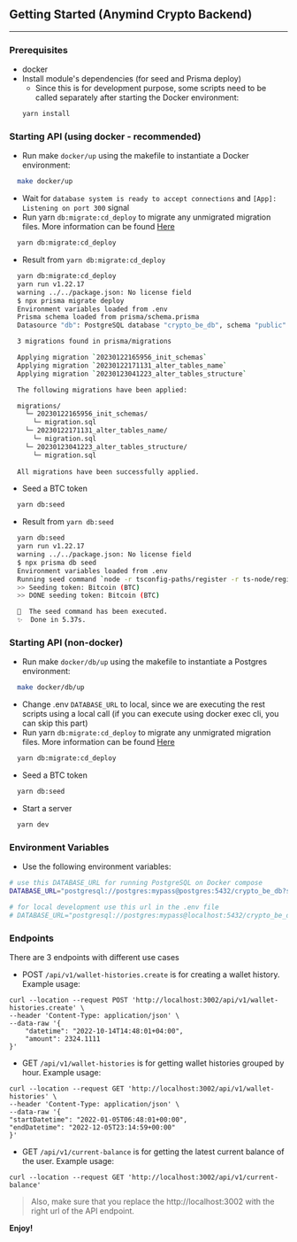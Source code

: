 

## Getting Started (Anymind Crypto Backend)
---

### Prerequisites
- docker
- Install module's dependencies (for seed and Prisma deploy)
  - Since this is for development purpose, some scripts need to be called separately after starting the Docker environment:
  ```bash
  yarn install
  ```

### Starting API (using docker - recommended)
  - Run make `docker/up` using the makefile to instantiate a Docker environment:
  ```bash
    make docker/up
  ```  
  - Wait for `database system is ready to accept connections` and `[App]: Listening on port 300` signal
  - Run yarn `db:migrate:cd_deploy` to migrate any unmigrated migration files. More information can be found [Here](https://www.prisma.io/docs/reference/api-reference/command-reference#migrate-deploy)
  ```bash
    yarn db:migrate:cd_deploy
  ``` 
  - Result from `yarn db:migrate:cd_deploy`
  ```bash
    yarn db:migrate:cd_deploy 
    yarn run v1.22.17
    warning ../../package.json: No license field
    $ npx prisma migrate deploy
    Environment variables loaded from .env
    Prisma schema loaded from prisma/schema.prisma
    Datasource "db": PostgreSQL database "crypto_be_db", schema "public" at "localhost:5432"

    3 migrations found in prisma/migrations

    Applying migration `20230122165956_init_schemas`
    Applying migration `20230122171131_alter_tables_name`
    Applying migration `20230123041223_alter_tables_structure`

    The following migrations have been applied:

    migrations/
      └─ 20230122165956_init_schemas/
        └─ migration.sql
      └─ 20230122171131_alter_tables_name/
        └─ migration.sql
      └─ 20230123041223_alter_tables_structure/
        └─ migration.sql
          
    All migrations have been successfully applied.
  ```
  - Seed a BTC token
  ```bash
    yarn db:seed
  ``` 
  - Result from `yarn db:seed`
  ```bash
    yarn db:seed
    yarn run v1.22.17
    warning ../../package.json: No license field
    $ npx prisma db seed 
    Environment variables loaded from .env
    Running seed command `node -r tsconfig-paths/register -r ts-node/register prisma/seed_bitcoin_20230123230500.ts` ...
    >> Seeding token: Bitcoin (BTC)
    >> DONE seeding token: Bitcoin (BTC)

    🌱  The seed command has been executed.
    ✨  Done in 5.37s.
  ```
### Starting API (non-docker)
  - Run make `docker/db/up` using the makefile to instantiate a Postgres environment:
  ```bash
    make docker/db/up
  ```  
  - Change .env `DATABASE_URL` to local, since we are executing the rest scripts using a local call (if you can execute using docker exec cli, you can skip this part)
  - Run yarn `db:migrate:cd_deploy` to migrate any unmigrated migration files. More information can be found [Here](https://www.prisma.io/docs/reference/api-reference/command-reference#migrate-deploy)
  ```bash
    yarn db:migrate:cd_deploy
  ``` 
  - Seed a BTC token
  ```bash
    yarn db:seed
  ``` 
  - Start a server
  ```bash
    yarn dev
  ``` 
### Environment Variables
- Use the following environment variables:
```bash
# use this DATABASE_URL for running PostgreSQL on Docker compose
DATABASE_URL="postgresql://postgres:mypass@postgres:5432/crypto_be_db?schema=public"

# for local development use this url in the .env file
# DATABASE_URL="postgresql://postgres:mypass@localhost:5432/crypto_be_db?schema=public"
```

### Endpoints
There are 3 endpoints with different use cases
- POST `/api/v1/wallet-histories.create` is for creating a wallet history. Example usage:
```
curl --location --request POST 'http://localhost:3002/api/v1/wallet-histories.create' \
--header 'Content-Type: application/json' \
--data-raw '{
    "datetime": "2022-10-14T14:48:01+04:00",
    "amount": 2324.1111
}'
```
- GET `/api/v1/wallet-histories` is for getting wallet histories grouped by hour. Example usage:
```
curl --location --request GET 'http://localhost:3002/api/v1/wallet-histories' \
--header 'Content-Type: application/json' \
--data-raw '{
"startDatetime": "2022-01-05T06:48:01+00:00",
"endDatetime": "2022-12-05T23:14:59+00:00"
}'
```
- GET `/api/v1/current-balance` is for getting the latest current balance of the user. Example usage:
```
curl --location --request GET 'http://localhost:3002/api/v1/current-balance'
```
> Also, make sure that you replace the http://localhost:3002 with the right url of the API endpoint.

**Enjoy!**